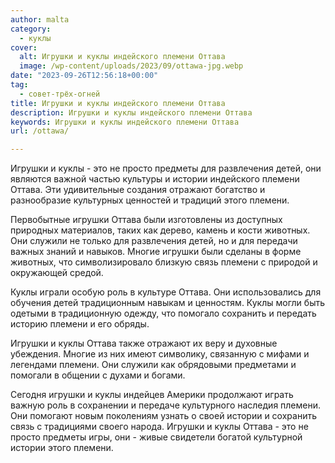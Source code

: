 ```yaml
---
author: malta
category:
  - куклы
cover:
  alt: Игрушки и куклы индейского племени Оттава
  image: /wp-content/uploads/2023/09/ottawa-jpg.webp
date: "2023-09-26T12:56:18+00:00"
tag:
  - совет-трёх-огней
title: Игрушки и куклы индейского племени Оттава
description: Игрушки и куклы индейского племени Оттава
keywords: Игрушки и куклы индейского племени Оттава
url: /ottawa/

---
```

Игрушки и куклы \- это не просто предметы для развлечения детей, они являются важной частью культуры и истории индейского племени Оттава. Эти удивительные создания отражают богатство и разнообразие культурных ценностей и традиций этого племени.

Первобытные игрушки Оттава были изготовлены из доступных природных материалов, таких как дерево, камень и кости животных. Они служили не только для развлечения детей, но и для передачи важных знаний и навыков. Многие игрушки были сделаны в форме животных, что символизировало близкую связь племени с природой и окружающей средой.

Куклы играли особую роль в культуре Оттава. Они использовались для обучения детей традиционным навыкам и ценностям. Куклы могли быть одетыми в традиционную одежду, что помогало сохранить и передать историю племени и его обряды.

Игрушки и куклы Оттава также отражают их веру и духовные убеждения. Многие из них имеют символику, связанную с мифами и легендами племени. Они служили как обрядовыми предметами и помогали в общении с духами и богами.

Сегодня игрушки и куклы индейцев Америки продолжают играть важную роль в сохранении и передаче культурного наследия племени. Они помогают новым поколениям узнать о своей истории и сохранить связь с традициями своего народа. Игрушки и куклы Оттава \- это не просто предметы игры, они \- живые свидетели богатой культурной истории этого племени.
